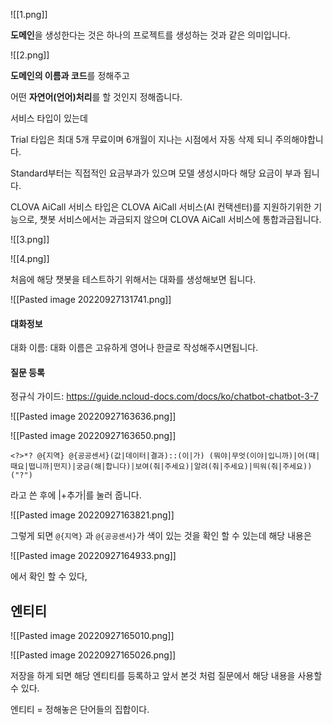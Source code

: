 ![[1.png]]

**도메인**을 생성한다는 것은 하나의 프로젝트를 생성하는 것과 같은 의미입니다.

![[2.png]]

**도메인의 이름과 코드**를 정해주고 

어떤 **자연어(언어)처리**를 할 것인지 정해줍니다.

서비스 타입이 있는데

Trial 타입은 최대 5개 무료이며 6개월이 지나는 시점에서 자동 삭제 되니 주의해야합니다.

Standard부터는 직접적인 요금부과가 있으며 모델 생성시마다 해당 요금이 부과 됩니다.

CLOVA AiCall 서비스 타입은 CLOVA AiCall 서비스(AI 컨택센터)를 지원하기위한 기능으로, 챗봇 서비스에서는 과금되지 않으며 CLOVA AiCall 서비스에 통합과금됩니다.

![[3.png]]

![[4.png]]

처음에 해당 챗봇을 테스트하기 위해서는 대화를 생성해보면 됩니다.

![[Pasted image 20220927131741.png]]

#### 대화정보

대화 이름: 대화 이름은 고유하게 영어나 한글로 작성해주시면됩니다.

#### 질문 등록
정규식 가이드:  https://guide.ncloud-docs.com/docs/ko/chatbot-chatbot-3-7

![[Pasted image 20220927163636.png]]

![[Pasted image 20220927163650.png]]

```
<?>*? @{지역} @{공공센서}(값|데이터|결과)::(이|가) (뭐야|무엇(이야|입니까)|어(때|때요|떱니까|떤지)|궁금(해|합니다)|보여(줘|주세요)|알려(줘|주세요)|띄워(줘|주세요))("?")
```
라고 쓴 후에 |+추가|를 눌러 줍니다.

![[Pasted image 20220927163821.png]]

그렇게 되면 `@{지역}` 과 `@{공공센서}`가 색이 있는 것을 확인 할 수 있는데 해당 내용은 

![[Pasted image 20220927164933.png]]

에서 확인 할 수 있다,

## 엔티티

![[Pasted image 20220927165010.png]]


![[Pasted image 20220927165026.png]]

저장을 하게 되면 해당 엔티티를 등록하고 앞서 본것 처럼 질문에서 해당 내용을 사용할 수 있다.

엔티티 = 정해놓은 단어들의 집합이다.

